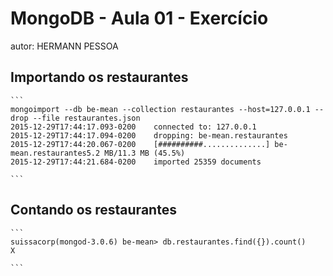 # MongoDB - Aula 01 - Exercício
autor: HERMANN PESSOA

## Importando os restaurantes

    ```
    mongoimport --db be-mean --collection restaurantes --host=127.0.0.1 --drop --file restaurantes.json
    2015-12-29T17:44:17.093-0200    connected to: 127.0.0.1
    2015-12-29T17:44:17.094-0200    dropping: be-mean.restaurantes
    2015-12-29T17:44:20.067-0200    [##########..............] be-mean.restaurantes5.2 MB/11.3 MB (45.5%)
    2015-12-29T17:44:21.684-0200    imported 25359 documents

    ```

## Contando os restaurantes

    ```
    suissacorp(mongod-3.0.6) be-mean> db.restaurantes.find({}).count()
    X

    ```